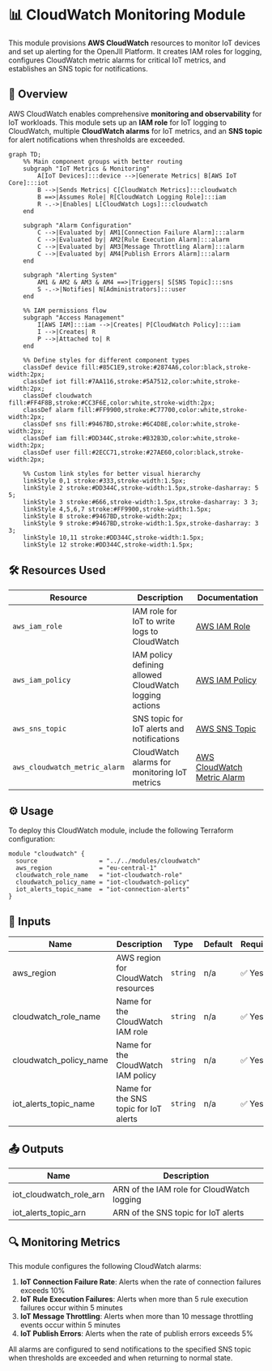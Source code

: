 # 📊 CloudWatch Monitoring Module

This module provisions **AWS CloudWatch** resources to monitor IoT devices and set up alerting for the OpenJII Platform. It creates IAM roles for logging, configures CloudWatch metric alarms for critical IoT metrics, and establishes an SNS topic for notifications.

## 📖 Overview

AWS CloudWatch enables comprehensive **monitoring and observability** for IoT workloads. This module sets up an **IAM role** for IoT logging to CloudWatch, multiple **CloudWatch alarms** for IoT metrics, and an **SNS topic** for alert notifications when thresholds are exceeded.

```mermaid
graph TD;
    %% Main component groups with better routing
    subgraph "IoT Metrics & Monitoring"
        A[IoT Devices]:::device -->|Generate Metrics| B[AWS IoT Core]:::iot
        B -->|Sends Metrics| C[CloudWatch Metrics]:::cloudwatch
        B ==>|Assumes Role| R[CloudWatch Logging Role]:::iam
        R -.->|Enables| L[CloudWatch Logs]:::cloudwatch
    end

    subgraph "Alarm Configuration"
        C -->|Evaluated by| AM1[Connection Failure Alarm]:::alarm
        C -->|Evaluated by| AM2[Rule Execution Alarm]:::alarm
        C -->|Evaluated by| AM3[Message Throttling Alarm]:::alarm
        C -->|Evaluated by| AM4[Publish Errors Alarm]:::alarm
    end

    subgraph "Alerting System"
        AM1 & AM2 & AM3 & AM4 ==>|Triggers| S[SNS Topic]:::sns
        S -.->|Notifies| N[Administrators]:::user
    end

    %% IAM permissions flow
    subgraph "Access Management"
        I[AWS IAM]:::iam -->|Creates| P[CloudWatch Policy]:::iam
        I -->|Creates| R
        P -->|Attached to| R
    end

    %% Define styles for different component types
    classDef device fill:#85C1E9,stroke:#2874A6,color:black,stroke-width:2px;
    classDef iot fill:#7AA116,stroke:#5A7512,color:white,stroke-width:2px;
    classDef cloudwatch fill:#FF4F8B,stroke:#CC3F6E,color:white,stroke-width:2px;
    classDef alarm fill:#FF9900,stroke:#C77700,color:white,stroke-width:2px;
    classDef sns fill:#9467BD,stroke:#6C4D8E,color:white,stroke-width:2px;
    classDef iam fill:#DD344C,stroke:#B32B3D,color:white,stroke-width:2px;
    classDef user fill:#2ECC71,stroke:#27AE60,color:black,stroke-width:2px;

    %% Custom link styles for better visual hierarchy
    linkStyle 0,1 stroke:#333,stroke-width:1.5px;
    linkStyle 2 stroke:#DD344C,stroke-width:1.5px,stroke-dasharray: 5 5;
    linkStyle 3 stroke:#666,stroke-width:1.5px,stroke-dasharray: 3 3;
    linkStyle 4,5,6,7 stroke:#FF9900,stroke-width:1.5px;
    linkStyle 8 stroke:#9467BD,stroke-width:2px;
    linkStyle 9 stroke:#9467BD,stroke-width:1.5px,stroke-dasharray: 3 3;
    linkStyle 10,11 stroke:#DD344C,stroke-width:1.5px;
    linkStyle 12 stroke:#DD344C,stroke-width:1.5px;
```

## 🛠 Resources Used

| Resource                      | Description                                            | Documentation                                                                                                                      |
| ----------------------------- | ------------------------------------------------------ | ---------------------------------------------------------------------------------------------------------------------------------- |
| `aws_iam_role`                | IAM role for IoT to write logs to CloudWatch           | [AWS IAM Role](https://registry.terraform.io/providers/hashicorp/aws/latest/docs/resources/iam_role)                               |
| `aws_iam_policy`              | IAM policy defining allowed CloudWatch logging actions | [AWS IAM Policy](https://registry.terraform.io/providers/hashicorp/aws/latest/docs/resources/iam_policy)                           |
| `aws_sns_topic`               | SNS topic for IoT alerts and notifications             | [AWS SNS Topic](https://registry.terraform.io/providers/hashicorp/aws/latest/docs/resources/sns_topic)                             |
| `aws_cloudwatch_metric_alarm` | CloudWatch alarms for monitoring IoT metrics           | [AWS CloudWatch Metric Alarm](https://registry.terraform.io/providers/hashicorp/aws/latest/docs/resources/cloudwatch_metric_alarm) |

## ⚙️ Usage

To deploy this CloudWatch module, include the following Terraform configuration:

```hcl
module "cloudwatch" {
  source                 = "../../modules/cloudwatch"
  aws_region             = "eu-central-1"
  cloudwatch_role_name   = "iot-cloudwatch-role"
  cloudwatch_policy_name = "iot-cloudwatch-policy"
  iot_alerts_topic_name  = "iot-connection-alerts"
}
```

## 🔑 Inputs

| Name                   | Description                           | Type     | Default | Required |
| ---------------------- | ------------------------------------- | -------- | ------- | -------- |
| aws_region             | AWS region for CloudWatch resources   | `string` | n/a     | ✅ Yes   |
| cloudwatch_role_name   | Name for the CloudWatch IAM role      | `string` | n/a     | ✅ Yes   |
| cloudwatch_policy_name | Name for the CloudWatch IAM policy    | `string` | n/a     | ✅ Yes   |
| iot_alerts_topic_name  | Name for the SNS topic for IoT alerts | `string` | n/a     | ✅ Yes   |

## 📤 Outputs

| Name                    | Description                                |
| ----------------------- | ------------------------------------------ |
| iot_cloudwatch_role_arn | ARN of the IAM role for CloudWatch logging |
| iot_alerts_topic_arn    | ARN of the SNS topic for IoT alerts        |

## 🔍 Monitoring Metrics

This module configures the following CloudWatch alarms:

1. **IoT Connection Failure Rate**: Alerts when the rate of connection failures exceeds 10%
2. **IoT Rule Execution Failures**: Alerts when more than 5 rule execution failures occur within 5 minutes
3. **IoT Message Throttling**: Alerts when more than 10 message throttling events occur within 5 minutes
4. **IoT Publish Errors**: Alerts when the rate of publish errors exceeds 5%

All alarms are configured to send notifications to the specified SNS topic when thresholds are exceeded and when returning to normal state.
